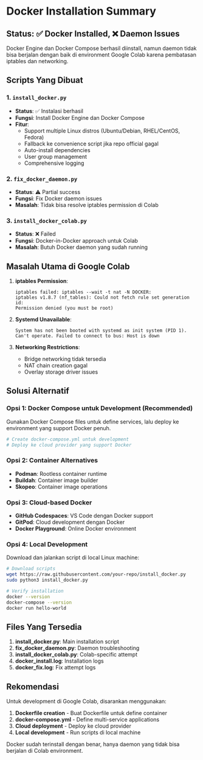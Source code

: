 # Docker Installation Summary

## Status: ✅ Docker Installed, ❌ Daemon Issues

Docker Engine dan Docker Compose berhasil diinstall, namun daemon tidak bisa berjalan dengan baik di environment Google Colab karena pembatasan iptables dan networking.

## Scripts Yang Dibuat

### 1. `install_docker.py`
- **Status**: ✅ Instalasi berhasil
- **Fungsi**: Install Docker Engine dan Docker Compose
- **Fitur**:
  - Support multiple Linux distros (Ubuntu/Debian, RHEL/CentOS, Fedora)
  - Fallback ke convenience script jika repo official gagal
  - Auto-install dependencies
  - User group management
  - Comprehensive logging

### 2. `fix_docker_daemon.py` 
- **Status**: ⚠️ Partial success
- **Fungsi**: Fix Docker daemon issues
- **Masalah**: Tidak bisa resolve iptables permission di Colab

### 3. `install_docker_colab.py`
- **Status**: ❌ Failed
- **Fungsi**: Docker-in-Docker approach untuk Colab
- **Masalah**: Butuh Docker daemon yang sudah running

## Masalah Utama di Google Colab

1. **iptables Permission**: 
   ```
   iptables failed: iptables --wait -t nat -N DOCKER: 
   iptables v1.8.7 (nf_tables): Could not fetch rule set generation id: 
   Permission denied (you must be root)
   ```

2. **Systemd Unavailable**:
   ```
   System has not been booted with systemd as init system (PID 1). 
   Can't operate. Failed to connect to bus: Host is down
   ```

3. **Networking Restrictions**: 
   - Bridge networking tidak tersedia
   - NAT chain creation gagal
   - Overlay storage driver issues

## Solusi Alternatif

### Opsi 1: Docker Compose untuk Development (Recommended)
Gunakan Docker Compose files untuk define services, lalu deploy ke environment yang support Docker penuh.

```bash
# Create docker-compose.yml untuk development
# Deploy ke cloud provider yang support Docker
```

### Opsi 2: Container Alternatives
- **Podman**: Rootless container runtime
- **Buildah**: Container image builder
- **Skopeo**: Container image operations

### Opsi 3: Cloud-based Docker
- **GitHub Codespaces**: VS Code dengan Docker support
- **GitPod**: Cloud development dengan Docker
- **Docker Playground**: Online Docker environment

### Opsi 4: Local Development
Download dan jalankan script di local Linux machine:

```bash
# Download scripts
wget https://raw.githubusercontent.com/your-repo/install_docker.py
sudo python3 install_docker.py

# Verify installation
docker --version
docker-compose --version
docker run hello-world
```

## Files Yang Tersedia

1. **install_docker.py**: Main installation script
2. **fix_docker_daemon.py**: Daemon troubleshooting
3. **install_docker_colab.py**: Colab-specific attempt
4. **docker_install.log**: Installation logs
5. **docker_fix.log**: Fix attempt logs

## Rekomendasi

Untuk development di Google Colab, disarankan menggunakan:

1. **Dockerfile creation** - Buat Dockerfile untuk define container
2. **docker-compose.yml** - Define multi-service applications
3. **Cloud deployment** - Deploy ke cloud provider
4. **Local development** - Run scripts di local machine

Docker sudah terinstall dengan benar, hanya daemon yang tidak bisa berjalan di Colab environment.